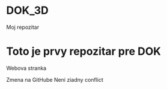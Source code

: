# DOK_3D
Moj repozitar

# Toto je prvy repozitar pre DOK
Webova stranka


Zmena  na GitHube
Neni ziadny conflict
